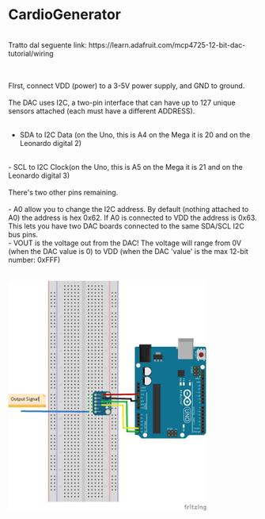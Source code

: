 # CardioGenerator

<br>
Tratto dal seguente link: https://learn.adafruit.com/mcp4725-12-bit-dac-tutorial/wiring

<br><br>
FIrst, connect VDD (power) to a 3-5V power supply, and GND to ground.
<br><br>
The DAC uses I2C, a two-pin interface that can have up to 127 unique sensors attached (each must have a different ADDRESS). 
<br><br>
- SDA to I2C Data (on the Uno, this is A4 on the Mega it is 20 and on the Leonardo digital 2)
<br>
- SCL  to I2C Clock(on the Uno, this is A5 on the Mega it is 21 and on the Leonardo digital 3)
<br><br>
There's two other pins remaining.
<br><br>
- A0 allow you to change the I2C address. By default (nothing attached to A0) the address is hex 0x62. If A0 is connected to VDD the address is 0x63. This lets you have two DAC boards connected to the same SDA/SCL I2C bus pins.
<br>
- VOUT is the voltage out from the DAC! The voltage will range from 0V (when the DAC value is 0) to VDD (when the DAC 'value' is the max 12-bit number: 0xFFF)
<br><br><br>
<img width="400" src="https://github.com/lentzlive/CardioGenerator/blob/master/MCP4725_Arduino_bb.png" />
